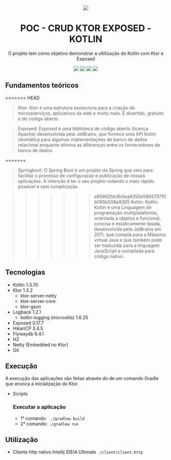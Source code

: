 <div align="center">

![](https://img.shields.io/badge/Status-Em%20Desenvolvimento-orange)
</div>

<div align="center">

# POC - CRUD KTOR EXPOSED - KOTLIN
O projeto tem como objetivo demonstrar a ultilização do Kotlin com Ktor e Exposed

![](https://img.shields.io/badge/Autor-Wesley%20Oliveira%20Santos-brightgreen)
![](https://img.shields.io/badge/Language-Kotlin-brightgreen)
![](https://img.shields.io/badge/Framework-Ktor-brightgreen)
![](https://img.shields.io/badge/ORM-Exposed-brightgreen)

</div> 

## Fundamentos teóricos

<<<<<<< HEAD
> Ktor: Ktor é uma estrutura assíncrona para a criação de microsserviços, aplicativos da web e muito mais. É divertido, gratuito e de código aberto.

> Exposed: Exposed é uma biblioteca de código aberto (licença Apache) desenvolvida pela JetBrains, que fornece uma API Kotlin idiomática para algumas implementações de banco de dados relacional enquanto elimina as diferenças entre os fornecedores de banco de dados.

=======
> Springboot: O Spring Boot é um projeto da Spring que veio para facilitar o processo de configuração e publicação de nossas aplicações. A intenção é ter o seu projeto rodando o mais rápido possível e sem complicação.

>>>>>>> e85662bb3b0ea8350e5665797f0b085b508a9365
> Kotlin: Kotlin: Kotlin é uma Linguagem de programação multiplataforma, orientada a objetos e funcional, concisa e estaticamente tipada, desenvolvida pela JetBrains em 2011, que compila para a Máquina virtual Java e que também pode ser traduzida para a linguagem JavaScript e compilada para código nativo.

## Tecnologias
- Kotlin 1.3.70
- Ktor 1.3.2
   - ktor-server-netty
   - ktor-server-core
   - ktor-gson
- Logback 1.2.1
   - kotlin-logging (microutils) 1.6.25
- Exposed 0.17.7
- HikariCP 3.4.5
- Flywaydb 6.4.1
- H2
- Netty (Embedded no Ktor)
- Git

## Execução

A execução das aplicações são feitas através do de um comando Gradle que envoca a inicialização do Ktor.

- Scripts
  ### Executar a aplicação
   - 1° comando: ``` ./gradlew build```
   - 2° comando: ```./gradlew run```

## Utilização
- Cliente http nativo Intellij IDEIA Ultimate
  ``` /client/client.http```
    
